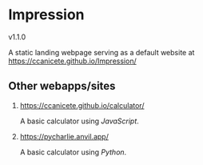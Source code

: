 # Impression

v1.1.0

A static landing webpage serving as a default website at <https://ccanicete.github.io/Impression/>

## Other webapps/sites

1. <https://ccanicete.github.io/calculator/>

   A basic calculator using *JavaScript*.

2. <https://pycharlie.anvil.app/>

   A basic calculator using *Python*.
